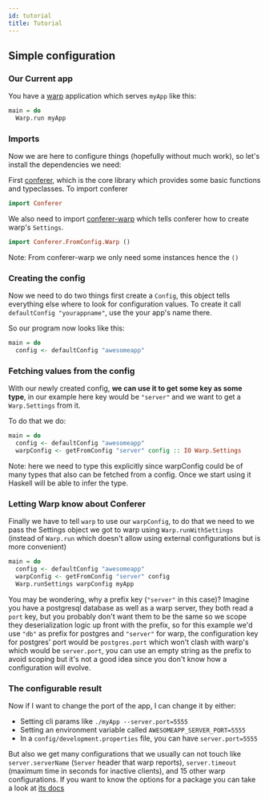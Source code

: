 ```yaml
---
id: tutorial
title: Tutorial
---
```


## Simple configuration

### Our Current app

You have a [warp](https://hackage.haskell.org/package/warp) application which serves
`myApp` like this:

```haskell
main = do
  Warp.run myApp
```

### Imports

Now we are here to configure things (hopefully without much work), so let's install
the dependencies we need:

First [conferer](https://hackage.haskell.org/package/conferer), which is the core library
which provides some basic functions and typeclasses. To import conferer

```haskell
import Conferer
```

We also need to import [conferer-warp](https://hackage.haskell.org/package/conferer-warp)
which tells conferer how to create warp's `Settings`.

```haskell
import Conferer.FromConfig.Warp ()
```

Note: From conferer-warp we only need some instances hence the `()`

### Creating the config

Now we need to do two things first create a `Config`, this object tells everything else where to 
look for configuration values. To create it call `defaultConfig "yourappname"`, use the your app's 
name there.

So our program now looks like this:

```haskell
main = do
  config <- defaultConfig "awesomeapp"
```

### Fetching values from the config

With our newly created config, **we can use it to get some key as some type**, in our example here key 
would be `"server"` and we want to get a `Warp.Settings` from it.

To do that we do:

```haskell
main = do
  config <- defaultConfig "awesomeapp"
  warpConfig <- getFromConfig "server" config :: IO Warp.Settings 
```

Note: here we need to type this explicitly since warpConfig could be of many types that also can be fetched 
from a config. Once we start using it Haskell will be able to infer the type.

### Letting Warp know about Conferer

Finally we have to tell `warp` to use our `warpConfig`, to do that we need to we pass the Settings object 
we got to warp using `Warp.runWithSettings` (instead of `Warp.run` which doesn't allow using 
external configurations but is more convenient)

```haskell
main = do
  config <- defaultConfig "awesomeapp"
  warpConfig <- getFromConfig "server" config
  Warp.runSettings warpConfig myApp
```

You may be wondering, why a prefix key (`"server"` in this case)? Imagine you have a postgresql database as 
well as a warp server, they both read a `port` key, but you probably don't want them to be the same so we 
scope they deserialization logic up front with the prefix, so for this example we'd use `"db"` as prefix for 
postgres and `"server"` for warp, the configuration key for postgres' port would be `postgres.port` which 
won't clash with warp's which would be `server.port`, you can use an empty string as the prefix to avoid
scoping but it's not a good idea since you don't know how a configuration will evolve.

### The configurable result

Now if I want to change the port of the app, I can change it by either:

* Setting cli params like `./myApp --server.port=5555`
* Setting an environment variable called `AWESOMEAPP_SERVER_PORT=5555`
* In a `config/development.properties` file, you can have `server.port=5555`

But also we get many configurations that we usually can not touch like `server.serverName` (`Server` header
that warp reports), `server.timeout` (maximum time in seconds for inactive clients), and 15 other warp
configurations. If you want to know the options for a package you can take a look at [its docs](/docs/fromConfig/warp)
